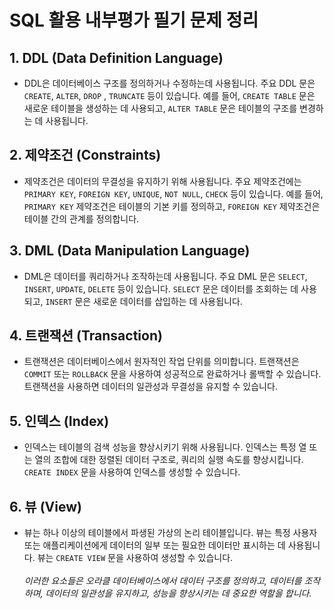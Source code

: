 # SQL 활용 내부평가 필기 문제 정리
## 1. DDL (Data Definition Language)
+ DDL은 데이터베이스 구조를 정의하거나 수정하는데 사용됩니다. 주요 DDL 문은 `CREATE`, `ALTER`, `DROP` , `TRUNCATE` 등이 있습니다. 예를 들어, `CREATE TABLE` 문은 새로운 테이블을 생성하는 데 사용되고, `ALTER TABLE` 문은 테이블의 구조를 변경하는 데 사용됩니다.

## 2. 제약조건 (Constraints)
+ 제약조건은 데이터의 무결성을 유지하기 위해 사용됩니다. 주요 제약조건에는 `PRIMARY KEY`, `FOREIGN KEY`, `UNIQUE`, `NOT NULL`, `CHECK` 등이 있습니다. 예를 들어, `PRIMARY KEY` 제약조건은 테이블의 기본 키를 정의하고, `FOREIGN KEY` 제약조건은 테이블 간의 관계를 정의합니다.

## 3. DML (Data Manipulation Language)
+ DML은 데이터를 쿼리하거나 조작하는데 사용됩니다. 주요 DML 문은 `SELECT`, `INSERT`, `UPDATE`, `DELETE` 등이 있습니다. `SELECT` 문은 데이터를 조회하는 데 사용되고, `INSERT` 문은 새로운 데이터를 삽입하는 데 사용됩니다.

## 4. 트랜잭션 (Transaction)
+ 트랜잭션은 데이터베이스에서 원자적인 작업 단위를 의미합니다. 트랜잭션은 `COMMIT` 또는 `ROLLBACK` 문을 사용하여 성공적으로 완료하거나 롤백할 수 있습니다. 트랜잭션을 사용하면 데이터의 일관성과 무결성을 유지할 수 있습니다.

## 5. 인덱스 (Index)
+ 인덱스는 테이블의 검색 성능을 향상시키기 위해 사용됩니다. 인덱스는 특정 열 또는 열의 조합에 대한 정렬된 데이터 구조로, 쿼리의 실행 속도를 향상시킵니다. `CREATE INDEX` 문을 사용하여 인덱스를 생성할 수 있습니다.

## 6. 뷰 (View)
+ 뷰는 하나 이상의 테이블에서 파생된 가상의 논리 테이블입니다. 뷰는 특정 사용자 또는 애플리케이션에게 데이터의 일부 또는 필요한 데이터만 표시하는 데 사용됩니다. 뷰는 `CREATE VIEW` 문을 사용하여 생성할 수 있습니다.</br></br>
*이러한 요소들은 오라클 데이터베이스에서 데이터 구조를 정의하고, 데이터를 조작하며, 데이터의 일관성을 유지하고, 성능을 향상시키는 데 중요한 역할을 합니다.*